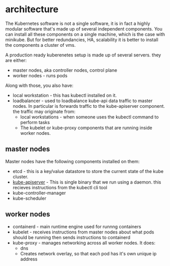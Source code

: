# architecture

The Kubernetes software is not a single software, it is in fact a highly modular software that's made up of several independent components. You can install all these components on a single machine, which is the case with minikube. But for better redundancies, HA, scalability it is better to install the components a cluster of vms. 



A production ready kuberenetes setup is made up of several servers. they are either:

- master nodes, aka controller nodes, control plane
- worker nodes - runs pods


Along with those, you also have:

- local workstation - this has kubectl installed on it. 
- loadbalancer - used to loadbalance kube-api data traffic to master nodes. In particular is forwards traffic to the kube-apiserver component. the traffic may originate from:
  - local workstations - when someone uses the kubectl command to perform tasks
  - The kubelet or kube-proxy components that are running inside worker nodes. 



## master nodes

Master nodes have the following components installed on them:

- etcd - this is a key/value datastore to store the current state of the kube cluster.
- [kube-apiserver](https://kubernetes.io/docs/reference/command-line-tools-reference/kube-apiserver/) - This is single binary that we run using a daemon. this recieves instructions from the kubectl cli tool
- kube-controller-manager
- kube-scheduler


## worker nodes

- containerd - main runtime engine used for runnng containers
- kubelet - receives instructions from master nodes about what pods should be running then sends instructions to containerd
- kube-proxy - manages networking across all worker nodes. It does:
  - dns 
  - Creates network overlay, so that each pod has it's own unique ip address